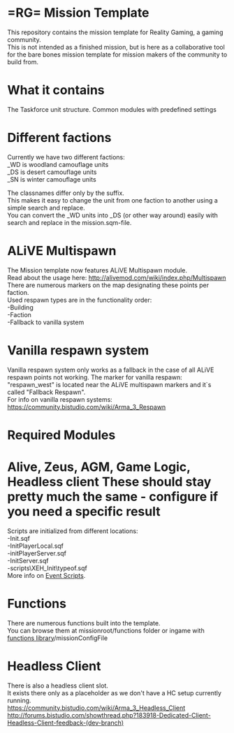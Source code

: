 =RG= Mission Template
===============
This repository contains the mission template for Reality Gaming, a gaming community.   
This is not intended as a finished mission, but is here as a collaborative tool  
for the bare bones mission template for mission makers of the community to build from.  

What it contains
===============
The Taskforce unit structure.
Common modules with predefined settings

Different factions  
===============  
Currently we have two different factions:  
_WD is woodland camouflage units  
_DS is desert camouflage units  
_SN is winter camouflage units

The classnames differ only by the suffix.  
This makes it easy to change the unit from one faction to another using a simple search and replace.  
You can convert the _WD units into _DS (or other way around) easily with search and replace in the mission.sqm-file.  


ALiVE Multispawn
===============
The Mission template now features ALiVE Multispawn module.  
Read about the usage here: http://alivemod.com/wiki/index.php/Multispawn  
There are numerous markers on the map designating these points per faction.  
Used respawn types are in the functionality order:  
-Building  
-Faction  
-Fallback to vanilla system  

Vanilla respawn system
===============
Vanilla respawn system only works as a fallback in the case of all ALiVE respawn points not working.
The marker for vanilla respawn: "respawn_west" is located near the ALiVE multispawn markers and it`s called "Fallback Respawn".  
For info on vanilla respawn systems: https://community.bistudio.com/wiki/Arma_3_Respawn

Required Modules  
===============
Alive, Zeus, AGM, Game Logic, Headless client
These should stay pretty much the same - configure if you need a specific result
===============
Scripts are initialized from different locations:  
-Init.sqf  
-InitPlayerLocal.sqf  
-initPlayerServer.sqf  
-InitServer.sqf  
-scripts\XEH_Init\typeof.sqf  
More info on [Event Scripts](https://community.bistudio.com/wiki/Event_Scripts).

Functions
===============
There are numerous functions built into the template.  
You can browse them at missionroot/functions folder or ingame with [functions library](https://community.bistudio.com/wiki/Functions_Library_(Arma_3))/missionConfigFile

Headless Client
===============
There is also a headless client slot.  
It exists there only as a placeholder as we don't have a HC setup currently running.  
https://community.bistudio.com/wiki/Arma_3_Headless_Client  
http://forums.bistudio.com/showthread.php?183918-Dedicated-Client-Headless-Client-feedback-(dev-branch)  
